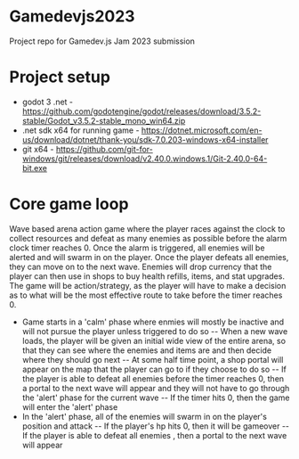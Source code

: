 # Gamedevjs2023
Project repo for Gamedev.js Jam 2023 submission

# Project setup
- godot 3 .net - https://github.com/godotengine/godot/releases/download/3.5.2-stable/Godot_v3.5.2-stable_mono_win64.zip
- .net sdk x64 for running game - https://dotnet.microsoft.com/en-us/download/dotnet/thank-you/sdk-7.0.203-windows-x64-installer
- git x64 - https://github.com/git-for-windows/git/releases/download/v2.40.0.windows.1/Git-2.40.0-64-bit.exe

# Core game loop
Wave based arena action game where the player races against the clock to collect resources and defeat as many enemies as possible before the alarm clock timer reaches 0.
Once the alarm is triggered, all enemies will be alerted and will swarm in on the player. Once the player defeats all enemies, they can move on to the next wave.
Enemies will drop currency that the player can then use in shops to buy health refills, items, and stat upgrades.
The game will be action/strategy, as the player will have to make a decision as to what will be the most effective route to take before the timer reaches 0.
- Game starts in a 'calm' phase where enmies will mostly be inactive and will not pursue the player unless triggered to do so
-- When a new wave loads, the player will be given an initial wide view of the entire arena, so that they can see where the enemies and items are and then decide where they should go next
-- At some half time point, a shop portal will appear on the map that the player can go to if they choose to do so
-- If the player is able to defeat all enemies before the timer reaches 0, then a portal to the next wave will appear and they will not have to go through the 'alert' phase for the current wave
-- If the timer hits 0, then the game will enter the 'alert' phase
- In the 'alert' phase, all of the enemies will swarm in on the player's position and attack
-- If the player's hp hits 0, then it will be gameover
-- If the player is able to defeat all enemies , then a portal to the next wave will appear
